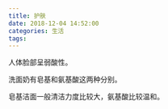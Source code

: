 ```yaml
---
title: 护肤
date: 2018-12-04 14:52:00
categories: 生活
tags:
---
```


人体脸部呈弱酸性。

洗面奶有皂基和氨基酸这两种分别。

皂基洁面一般清洁力度比较大，氨基酸比较温和。
